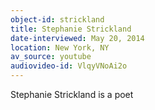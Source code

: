 ```yaml
---
object-id: strickland
title: Stephanie Strickland
date-interviewed: May 20, 2014
location: New York, NY
av_source: youtube
audiovideo-id: VlqyVNoAi2o
---
```


Stephanie Strickland is a poet 
